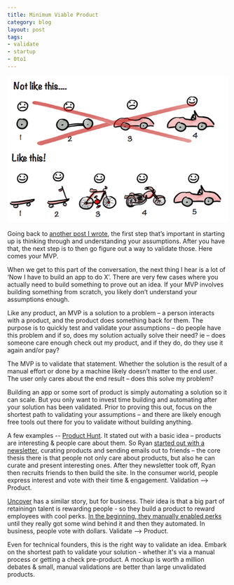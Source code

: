 ```yaml
---
title: Minimum Viable Product
category: blog
layout: post
tags: 
- validate
- startup
- 0to1
---
```


![spotify-mvp](/images/spotify-mvp.png)

Going back to [another post I wrote](http://www.chrisyin.com/2014/08/01/Startup-Assumptions/), the first step that’s important in starting up is thinking through and understanding your assumptions. After you have that, the next step is to then go figure out a way to validate those. Here comes your MVP. 

When we get to this part of the conversation, the next thing I hear is a lot of ‘Now I have to build an app to do X’. There are very few cases where you actually need to build something to prove out an idea. If your MVP involves building something from scratch, you likely don’t understand your assumptions enough. 

Like any product, an MVP is a solution to a problem – a person interacts with a product, and the product does something back for them. The purpose is to quickly test and validate your assumptions – do people have this problem and if so, does my solution actually solve their need? ie – does someone care enough check out my product, and if they do, do they use it again and/or pay?

The MVP is to validate that statement. Whether the solution is the result of a manual effort or done by a machine likely doesn’t matter to the end user. The user only cares about the end result – does this solve my problem?

Building an app or some sort of product is simply automating a solution so it can scale. But you only want to invest time building and automating after your solution has been validated. Prior to proving this out, focus on the shortest path to validating your assumptions – and there are likely enough free tools out there for you to validate without building anything.

A few examples -- [Product Hunt](http://www.producthunt.com/). It stated out with a basic idea – products are interesting & people care about them. So Ryan [started out with a newsletter](http://ryanhoover.me/post/69599262875/the-wisdom-of-the-20-minute-startup), curating products and sending emails out to friends – the core thesis there is that people not only care about products, but also he can curate and present interesting ones. After they newsletter took off, Ryan then recruits friends to then build the site. In the consumer world, people express interest and vote with their time & engagement. Validation --> Product.

[Uncover](https://www.uncover.com/) has a similar story, but for business. Their idea is that a big part of retainingn talent is rewarding people - so they build a product to reward employees with cool perks. [In the beginning, they manually enabled perks](http://spencerfry.com/do-things-that-don-t-scale-an-uncover-example) until they really got some wind behind it and then they automated. In business, people vote with dollars. Validate --> Product.

Even for technical founders, this is the right way to validate an idea. Embark on the shortest path to validate your solution - whether it's via a manual process or getting a check pre-product. A mockup is worth a million debates & small, manual validations are better than large unvalidated products.
